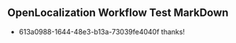 ## OpenLocalization Workflow Test MarkDown
* 613a0988-1644-48e3-b13a-73039fe4040f thanks!

<!--HONumber=Aug16_HO4-->


